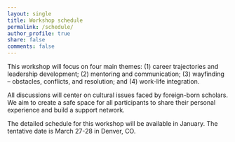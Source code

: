 ```yaml
---
layout: single
title: Workshop schedule
permalink: /schedule/
author_profile: true
share: false
comments: false
---
```



This workshop will focus on four main themes: 
(1) career trajectories and leadership development; 
(2) mentoring and communication; 
(3) wayfinding – obstacles, conflicts, and resolution; and 
(4) work-life integration. 

All discussions will center on cultural issues faced by foreign-born scholars. We aim to create a safe space for all participants to share their personal experience and build a support network. 

The detailed schedule for this workshop will be available in January. The tentative date is March 27-28 in Denver, CO. 

